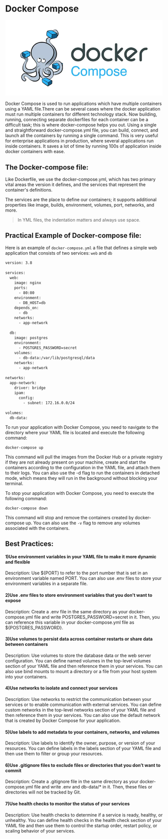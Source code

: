 # Docker Compose

![alt text](image.png)

 Docker Compose is used to run applications which have multiple containers using a YAML file.There can be several cases where the docker application must run multiple containers for different technology stack. Now building, running, connecting separate dockerfiles for each container can be a difficult task; this is where docker-compose helps you out. Using a single and straightforward docker-compose.yml file, you can build, connect, and launch all the containers by running a single command. This is very useful for enterprise applications in production, where several applications run inside containers. It saves a lot of time by running 100s of application inside docker containers with ease.

## The Docker-compose file:
Like Dockerfile, we use the docker-compose.yml, which has two primary vital areas the version it defines, and the services that represent the container's definitions.

The services are the place to define our containers; it supports additional properties like image, builds, environment, volumes, port, networks, and more.

> In YML files, the indentation matters and always use space.

## Practical Example of Docker-compose file:
Here is an example of `docker-compose.yml` a file that defines a simple web application that consists of two services: `web` and `db`

```
version: 3.8

services:
  web:
    image: nginx
    ports:
      - 80:80
    environment:
      - DB_HOST=db
    depends_on:
      - db
    networks:
      - app-network
  
  db:
    image: postgres
    environment:
      - POSTGRES_PASSWORD=secret
    volumes:
      - db-data:/var/lib/postgresql/data
    networks:
      - app-network

networks:
  app-network:
    driver: bridge
    ipam:
      config:
        - subnet: 172.16.0.0/24

volumes:
  db-data:
```

To run your application with Docker Compose, you need to navigate to the directory where your YAML file is located and execute the following command:

```
docker-compose up
```

This command will pull the images from the Docker Hub or a private registry if they are not already present on your machine, create and start the containers according to the configuration in the YAML file, and attach them to their logs. You can also use the -d flag to run the containers in detached mode, which means they will run in the background without blocking your terminal.

To stop your application with Docker Compose, you need to execute the following command:

```
docker-compose down
```

This command will stop and remove the containers created by docker-compose up. You can also use the `-v` flag to remove any volumes associated with the containers.

## Best Practices:
#### 1)Use environment variables in your YAML file to make it more dynamic and flexible
Description: Use ${PORT} to refer to the port number that is set in an environment variable named PORT. You can also use .env files to store your environment variables in a separate file.

#### 2)Use .env files to store environment variables that you don't want to expose
Description: Create a .env file in the same directory as your docker-compose.yml file and write POSTGRES_PASSWORD=secret in it. Then, you can reference this variable in your docker-compose.yml file as ${POSTGRES_PASSWORD}.

#### 3)Use volumes to persist data across container restarts or share data between containers
Description: Use volumes to store the database data or the web server configuration. You can define named volumes in the top-level volumes section of your YAML file and then reference them in your services. You can also use bind mounts to mount a directory or a file from your host system into your containers.

#### 4)Use networks to isolate and connect your services
Description: Use networks to restrict the communication between your services or to enable communication with external services. You can define custom networks in the top-level networks section of your YAML file and then reference them in your services. You can also use the default network that is created by Docker Compose for your application.

#### 5)Use labels to add metadata to your containers, networks, and volumes
Description: Use labels to identify the owner, purpose, or version of your resources. You can define labels in the labels section of your YAML file and then use them to filter or group your resources.

#### 6)Use .gitignore files to exclude files or directories that you don’t want to commit
Description: Create a .gitignore file in the same directory as your docker-compose.yml file and write .env and db-data/* in it. Then, these files or directories will not be tracked by Git.

#### 7)Use health checks to monitor the status of your services
Description: Use health checks to determine if a service is ready, healthy, or unhealthy. You can define health checks in the health check section of your YAML file and then use them to control the startup order, restart policy, or scaling behavior of your services.
